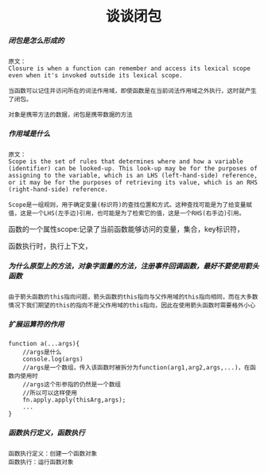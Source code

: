 <h1 align='center'>谈谈闭包
</h1>

##### 闭包是怎么形成的

```
原文：
Closure is when a function can remember and access its lexical scope even when it's invoked outside its lexical scope.

当函数可以记住并访问所在的词法作用域，即使函数是在当前词法作用域之外执行，这时就产生了闭包。
```

```
对象是携带方法的数据，闭包是携带数据的方法
```

##### 作用域是什么

```
原文：
Scope is the set of rules that determines where and how a variable (identifier) can be looked-up. This look-up may be for the purposes of assigning to the variable, which is an LHS (left-hand-side) reference, or it may be for the purposes of retrieving its value, which is an RHS (right-hand-side) reference.

Scope是一组规则，用于确定变量(标识符)的查找位置和方式。这种查找可能是为了给变量赋值，这是一个LHS(左手边)引用，也可能是为了检索它的值，这是一个RHS(右手边)引用。
```



函数的一个属性scope:记录了当前函数能够访问的变量，集合，key标识符，

函数执行时，执行上下文，



##### 为什么原型上的方法，对象字面量的方法，注册事件回调函数，最好不要使用箭头函数

```
由于箭头函数的this指向问题，箭头函数的this指向与父作用域的this指向相同，而在大多数情况下我们期望的this的指向不是父作用域的this指向，因此在使用箭头函数时需要格外小心
```

##### 扩展运算符的作用

```
function a(...args){
	//args是什么
	console.log(args)
	//args是一个数组，传入该函数时被拆分为function(arg1,arg2,args,...)，在函数内使用时
	//args这个形参指的仍然是一个数组
	//所以可以这样使用
	fn.apply.apply(thisArg,args);
	...
}
```

##### 函数执行定义，函数执行

```
函数执行定义：创建一个函数对象
函数执行：运行函数对象
```



